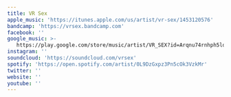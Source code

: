 ```yaml
---
title: VR Sex
apple_music: 'https://itunes.apple.com/us/artist/vr-sex/1453120576'
bandcamp: 'https://vrsex.bandcamp.com'
facebook: ''
google_music: >-
   https://play.google.com/store/music/artist/VR_SEX?id=Arqnu74rnhph5ldxwevyflo75pe
instagram: ''
soundcloud: 'https://soundcloud.com/vrsex'
spotify: 'https://open.spotify.com/artist/0L9DzGxpz3Pn5cOk3VzkMr'
twitter: ''
website: ''
youtube: ''
---
```

